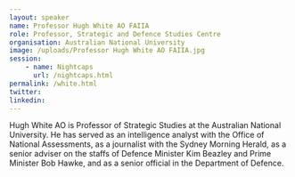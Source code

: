 ```yaml
---
layout: speaker
name: Professor Hugh White AO FAIIA
role: Professor, Strategic and Defence Studies Centre
organisation: Australian National University
image: /uploads/Professor Hugh White AO FAIIA.jpg
session:
    - name: Nightcaps
      url: /nightcaps.html
permalink: /white.html
twitter:
linkedin:
---
```

Hugh White AO is Professor of Strategic Studies at the Australian National University. He has served as an intelligence analyst with the Office of National Assessments, as a journalist with the Sydney Morning Herald, as a senior adviser on the staffs of Defence Minister Kim Beazley and Prime Minister Bob Hawke, and as a senior official in the Department of Defence.

